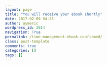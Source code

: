 ```yaml
---
layout: page
title: "You will receive your ebook shortly"
date: 2017-02-09 04:25
author: aymeric
wordpress_id: 2014
navigation: True
permalink: /time-management-ebook-confirmed/
class: post-template
comments: true
categories: []
tags: []
---
```


